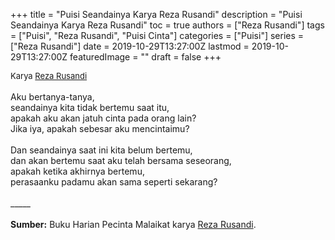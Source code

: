 +++
title = "Puisi Seandainya Karya Reza Rusandi"
description = "Puisi Seandainya Karya Reza Rusandi"
toc = true
authors = ["Reza Rusandi"]
tags = ["Puisi", "Reza Rusandi", "Puisi Cinta"]
categories = ["Puisi"]
series = ["Reza Rusandi"]
date = 2019-10-29T13:27:00Z
lastmod = 2019-10-29T13:27:00Z
featuredImage = ""
draft = false
+++

<div style="text-align: justify;">
<div style="font-size: small;">Karya <a href="/authors/reza-rusandi/" target="_blank">Reza Rusandi</a></div><br />
Aku bertanya-tanya,<br />seandainya kita tidak bertemu saat itu,<br />apakah aku akan jatuh cinta pada orang lain?<br />Jika iya, apakah sebesar aku mencintaimu?<br /><br />Dan seandainya saat ini kita belum bertemu,<br />dan akan bertemu saat aku telah bersama seseorang,<br />apakah ketika akhirnya bertemu,<br />perasaanku padamu akan sama seperti sekarang?<br /><br />
_____<br /><br />
<b>Sumber:</b> Buku Harian Pecinta Malaikat karya <a href="https://www.instagram.com/rezarusandi/?hl=id" target="_blank">Reza Rusandi</a>.</div>
